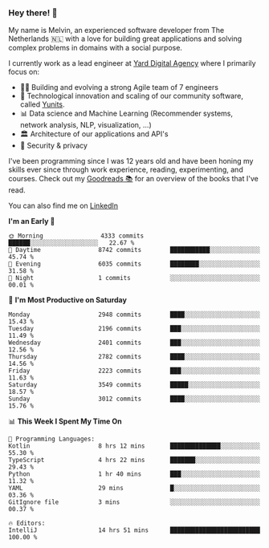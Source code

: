 ### Hey there! 👋

My name is Melvin, an experienced software developer from The Netherlands 🇳🇱 with a love for building great applications and solving complex problems in domains with a social purpose. 

I currently work as a lead engineer at [Yard Digital Agency](https://github.com/yardinternet) where I primarily focus on:

* 👏🏼 Building and evolving a strong Agile team of 7 engineers
* 🚀 Technological innovation and scaling of our community software, called [Yunits](https://www.yunits.com/).
* 📊 Data science and Machine Learning (Recommender systems, network analysis, NLP, visualization, ...)
* 🏛 Architecture of our applications and API's
* 🔐 Security & privacy

I've been programming since I was 12 years old and have been honing my skills ever since through work experience, reading, experimenting, and courses.
Check out my [Goodreads 📚](https://goodreads.com/melvinkoopmans) for an overview of the books that I've read. 

You can also find me on [LinkedIn](https://www.linkedin.com/in/melvinkoopmans)

<!--START_SECTION:waka-->
**I'm an Early 🐤** 

```text
🌞 Morning                4333 commits        ██████░░░░░░░░░░░░░░░░░░░   22.67 % 
🌆 Daytime                8742 commits        ███████████░░░░░░░░░░░░░░   45.74 % 
🌃 Evening                6035 commits        ████████░░░░░░░░░░░░░░░░░   31.58 % 
🌙 Night                  1 commits           ░░░░░░░░░░░░░░░░░░░░░░░░░   00.01 % 
```
📅 **I'm Most Productive on Saturday** 

```text
Monday                   2948 commits        ████░░░░░░░░░░░░░░░░░░░░░   15.43 % 
Tuesday                  2196 commits        ███░░░░░░░░░░░░░░░░░░░░░░   11.49 % 
Wednesday                2401 commits        ███░░░░░░░░░░░░░░░░░░░░░░   12.56 % 
Thursday                 2782 commits        ████░░░░░░░░░░░░░░░░░░░░░   14.56 % 
Friday                   2223 commits        ███░░░░░░░░░░░░░░░░░░░░░░   11.63 % 
Saturday                 3549 commits        █████░░░░░░░░░░░░░░░░░░░░   18.57 % 
Sunday                   3012 commits        ████░░░░░░░░░░░░░░░░░░░░░   15.76 % 
```


📊 **This Week I Spent My Time On** 

```text
💬 Programming Languages: 
Kotlin                   8 hrs 12 mins       ██████████████░░░░░░░░░░░   55.30 % 
TypeScript               4 hrs 22 mins       ███████░░░░░░░░░░░░░░░░░░   29.43 % 
Python                   1 hr 40 mins        ███░░░░░░░░░░░░░░░░░░░░░░   11.32 % 
YAML                     29 mins             █░░░░░░░░░░░░░░░░░░░░░░░░   03.36 % 
GitIgnore file           3 mins              ░░░░░░░░░░░░░░░░░░░░░░░░░   00.37 % 

🔥 Editors: 
IntelliJ                 14 hrs 51 mins      █████████████████████████   100.00 % 
```


<!--END_SECTION:waka-->
